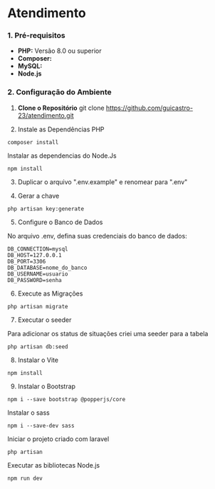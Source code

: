 # Atendimento 

### 1. Pré-requisitos

- **PHP:** Versão 8.0 ou superior
- **Composer:** 
- **MySQL:** 
- **Node.js** 


### 2. Configuração do Ambiente

1. **Clone o Repositório**
    git clone https://github.com/guicastro-23/atendimento.git

2. Instale as Dependências PHP

```
composer install 
```
Instalar as dependencias do Node.Js
```
npm install
```

3. Duplicar o arquivo ".env.example" e renomear para ".env"

4. Gerar a chave 

```
php artisan key:generate
```
5. Configure o Banco de Dados

No arquivo .env, defina suas credenciais do banco de dados:

    DB_CONNECTION=mysql
    DB_HOST=127.0.0.1
    DB_PORT=3306
    DB_DATABASE=nome_do_banco
    DB_USERNAME=usuario
    DB_PASSWORD=senha

6. Execute as Migrações

```
php artisan migrate
```

7. Executar o seeder 

Para adicionar os status de situações criei uma seeder para a tabela 

```
php artisan db:seed       
```

8. Instalar o Vite 

```
npm install
```

9. Instalar o Bootstrap
```
npm i --save bootstrap @popperjs/core
```
Instalar o sass
```
npm i --save-dev sass
```
Iniciar o projeto criado com laravel 
```
php artisan
```
Executar as bibliotecas Node.js 
```
npm run dev
```
